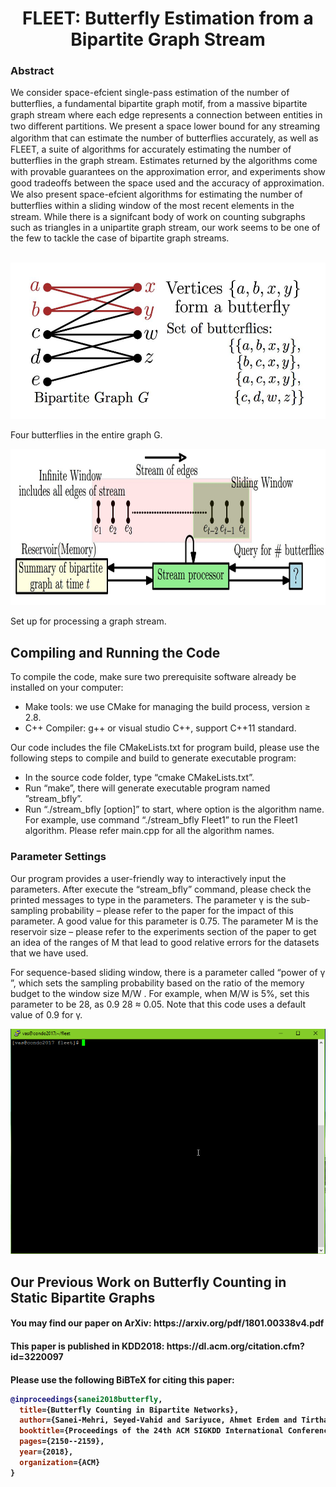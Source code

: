 <h1 align="center">FLEET:  Butterfly Estimation from a Bipartite Graph Stream</h1>


<h3>Abstract</h3>
We consider space-efcient single-pass estimation of the number
of butterﬂies, a fundamental bipartite graph motif, from a massive
bipartite graph stream where each edge represents a connection between entities in two diﬀerent partitions. We present a space lower
bound for any streaming algorithm that can estimate the number
of butterﬂies accurately, as well as FLEET, a suite of algorithms
for accurately estimating the number of butterﬂies in the graph
stream. Estimates returned by the algorithms come with provable
guarantees on the approximation error, and experiments show good
tradeoﬀs between the space used and the accuracy of approximation. We also present space-efcient algorithms for estimating the
number of butterﬂies within a sliding window of the most recent
elements in the stream. While there is a signifcant body of work on
counting subgraphs such as triangles in a unipartite graph stream,
our work seems to be one of the few to tackle the case of bipartite
graph streams.<br></br>

<p align="center">
  <img src="media/bfly.JPG" width = 580 height = 250/>
  <figcaption> 
    Four butterflies in the entire graph G.
   </figcaption>
</p>

<p align="center">
  <img src="media/stream.JPG" width = 850 height = 250/>
  <figcaption> 
    Set up for processing a graph stream.
   </figcaption>
</p>

<h2>Compiling and Running the Code</h2>
To compile the code, make sure two prerequisite software already be installed on your computer:

  - Make tools: we use CMake for managing the build process, version ≥ 2.8.
  - C++ Compiler: g++ or visual studio C++, support C++11 standard.
  
Our code includes the file CMakeLists.txt for program build, please use the following steps to compile and build to generate executable program:
  - In the source code folder, type “cmake CMakeLists.txt”.
  - Run “make”, there will generate executable program named ”stream_bfly”.
  - Run “./stream_bfly [option]” to start, where option is the algorithm name. For example, use command “./stream_bfly Fleet1” to run the Fleet1 algorithm. Please refer main.cpp for all the algorithm names.
  

<h3> Parameter Settings </h3>
Our program provides a user-friendly way to interactively input the parameters. After execute the “stream_bfly” command, please check the printed messages to type in the parameters. The parameter γ is the sub-sampling probability – please refer to the paper
for the impact of this parameter. A good value for this parameter is 0.75. The parameter M is the reservoir size – please refer to the experiments section of the paper to get an idea of the ranges of M
that lead to good relative errors for the datasets that we have used.

For sequence-based sliding window, there is a parameter called “power of γ ”, which sets the sampling probability based on the ratio of the memory budget to the window size M/W . For example, when M/W is 5%, set this parameter to be 28, as 0.9 28 ≈ 0.05. Note that this code uses a default value of 0.9 for γ.

<p align="center">
  <img src="media/fleet.gif"/>
</p>

<h2> Our Previous Work on Butterfly Counting in Static Bipartite Graphs</h2>
<h4>
You may find our paper on ArXiv: https://arxiv.org/pdf/1801.00338v4.pdf
</h4>
<h4>
This paper is published in KDD2018: https://dl.acm.org/citation.cfm?id=3220097
<h4>

Please use the following BiBTeX for citing this paper:
```bibtex
@inproceedings{sanei2018butterfly,
  title={Butterfly Counting in Bipartite Networks},
  author={Sanei-Mehri, Seyed-Vahid and Sariyuce, Ahmet Erdem and Tirthapura, Srikanta},
  booktitle={Proceedings of the 24th ACM SIGKDD International Conference on Knowledge Discovery \& Data Mining},
  pages={2150--2159},
  year={2018},
  organization={ACM}
}
```
